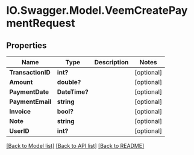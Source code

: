 # IO.Swagger.Model.VeemCreatePaymentRequest
## Properties

Name | Type | Description | Notes
------------ | ------------- | ------------- | -------------
**TransactionID** | **int?** |  | [optional] 
**Amount** | **double?** |  | [optional] 
**PaymentDate** | **DateTime?** |  | [optional] 
**PaymentEmail** | **string** |  | [optional] 
**Invoice** | **bool?** |  | [optional] 
**Note** | **string** |  | [optional] 
**UserID** | **int?** |  | [optional] 

[[Back to Model list]](../README.md#documentation-for-models) [[Back to API list]](../README.md#documentation-for-api-endpoints) [[Back to README]](../README.md)

